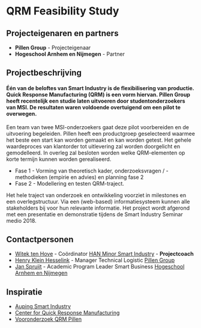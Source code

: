 # QRM Feasibility Study

## Projecteigenaren en partners
+ **Pillen Group** - Projecteigenaar
+ **Hogeschool Arnhem en Nijmegen** - Partner

## Projectbeschrijving
#### Één van de beloftes van Smart Industry is de flexibilisering van productie. Quick Response Manufacturing (QRM) is een vorm hiervan. Pillen Group heeft recentelijk een studie laten uitvoeren door studentonderzoekers van MSI. De resultaten waren voldoende overtuigend om een pilot te overwegen.

Een team van twee MSI-onderzoekers gaat deze pilot voorbereiden en de uitvoering begeleiden. Pillen heeft een productgroep geselecteerd waarmee het beste een start kan worden gemaakt en kan worden getest. Het gehele waardeproces van klantorder tot uitlevering zal worden doorgelicht en gemodelleerd. In overleg zal besloten worden welke QRM-elementen op korte termijn kunnen worden gerealiseerd. 

+ Fase 1 - Vorming van theoretisch kader, onderzoeksvragen / -methodieken (empirie en advies) en planning fase 2
+ Fase 2 - Modellering en testen QRM-traject.

Het hele traject van onderzoek en ontwikkeling voorziet in milestones en een overlegstructuur. Via een (web-based) informatiesysteem kunnen alle stakeholders bij voor hun relevante informatie. Het project wordt afgerond met een presentatie en demonstratie tijdens de Smart Industry Seminar medio 2018.

## Contactpersonen
+ [Witek ten Hove](https://www.linkedin.com/in/witektenhove/) - Coördinator [HAN Minor Smart Industry](https://witusj.github.io/MinorSI/) - **Projectcoach** 
+ [Henry Klein Hesselink](linkedin.com/in/henry-klein-hesselink-073b1358) - Manager Technical Logistic [Pillen Group](http://www.pillen.eu/)
+ [Jan Spruijt](linkedin.com/in/janspruijt) - Academic Program Leader Smart Business [Hogeschool Arnhem en Nijmegen](https://www.han.nl/)

## Inspiratie
+ [Auping Smart Industry](https://youtu.be/BWgZXhm3WYM)
+ [Center for Quick Response Manufacturing](https://qrm.engr.wisc.edu/)
+ [Vooronderzoek QRM Pillen](https://github.com/minorsmart/sep2017/tree/master/docs/projecten/pillen)

